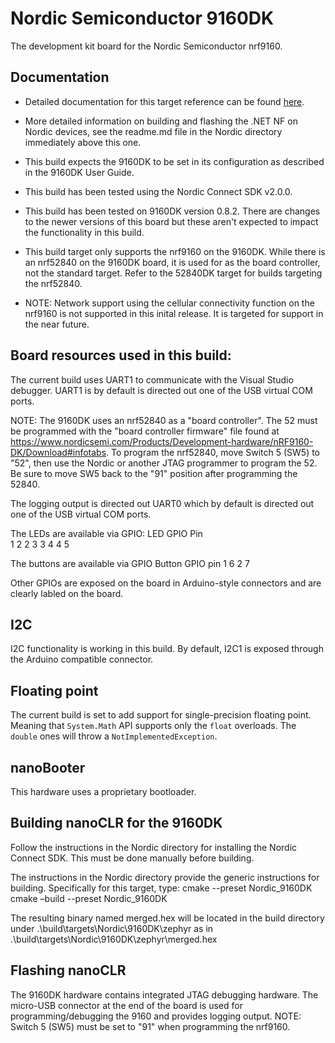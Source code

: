 # Nordic Semiconductor 9160DK

The development kit board for the Nordic Semiconductor nrf9160.

## Documentation

- Detailed documentation for this target reference can be found [here](https://www.nordicsemi.com/Products/Development-hardware/nrf9160-dk).

- More detailed information on building and flashing the .NET NF on Nordic devices, see the
readme.md file in the Nordic directory immediately above this one.

- This build expects the 9160DK to be set in its configuration as described in the 9160DK
User Guide.

- This build has been tested using the Nordic Connect SDK v2.0.0. 

- This build has been tested on 9160DK version 0.8.2. There are changes to the newer versions
of this board but these aren't expected to impact the functionality in this build.

- This build target only supports the nrf9160 on the 9160DK. While there is an nrf52840 on 
the 9160DK board, it is used for as the board controller, not the standard target. Refer
to the 52840DK target for builds targeting the nrf52840.

- NOTE: Network support using the cellular connectivity function on the nrf9160 is
not supported in this inital release. It is targeted for support in the near future.

## Board resources used in this build:

The current build uses UART1 to communicate with the Visual Studio debugger. UART1 is 
by default is directed out one of the USB virtual COM ports. 

NOTE: The 9160DK uses an nrf52840 as a "board controller". The 52 must be programmed with 
the "board controller firmware" file found at 
https://www.nordicsemi.com/Products/Development-hardware/nRF9160-DK/Download#infotabs. 
To program the nrf52840, move Switch 5 (SW5) to "52", then use the Nordic or another JTAG
programmer to program the 52. Be sure to move SW5 back to the "91" position after programming
the 52840.

The logging output is directed out UART0 which by default is directed out
one of the USB virtual COM ports.

The LEDs are available via GPIO:
    LED      GPIO Pin   
     1          2
     2          3
     3          4
     4          5

The buttons are available via GPIO 
   Button    GPIO pin
     1          6
     2          7

Other GPIOs are exposed on the board in Arduino-style connectors and are 
clearly labled on the board.

## I2C

I2C functionality is working in this build. By default, I2C1 is exposed through the Arduino compatible connector.

## Floating point

The current build is set to add support for single-precision floating point.
Meaning that `System.Math` API supports only the `float` overloads. The `double` ones will throw a `NotImplementedException`.

## nanoBooter

This hardware uses a proprietary bootloader.

## Building nanoCLR for the 9160DK

Follow the instructions in the Nordic directory for installing the Nordic Connect SDK. This must 
be done manually before building.

The instructions in the Nordic directory provide the generic instructions for building. Specifically for this target, type:
    cmake --preset Nordic_9160DK
    cmake –build --preset Nordic_9160DK

The resulting binary named merged.hex will be located in the build directory under 
    .\build\targets\Nordic\9160DK\zephyr
as in
    .\build\targets\Nordic\9160DK\zephyr\merged.hex

## Flashing nanoCLR

The 9160DK hardware contains integrated JTAG debugging hardware. The micro-USB connector at the end 
of the board is used for programming/debugging the 9160 and provides logging output. NOTE: Switch 5 (SW5)
must be set to "91" when programming the nrf9160.
